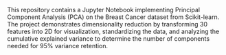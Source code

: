 This repository contains a Jupyter Notebook implementing Principal Component Analysis (PCA) on the Breast Cancer dataset from Scikit-learn. The project demonstrates dimensionality reduction by transforming 30 features into 2D for visualization, standardizing the data, and analyzing the cumulative explained variance to determine the number of components needed for 95% variance retention.
